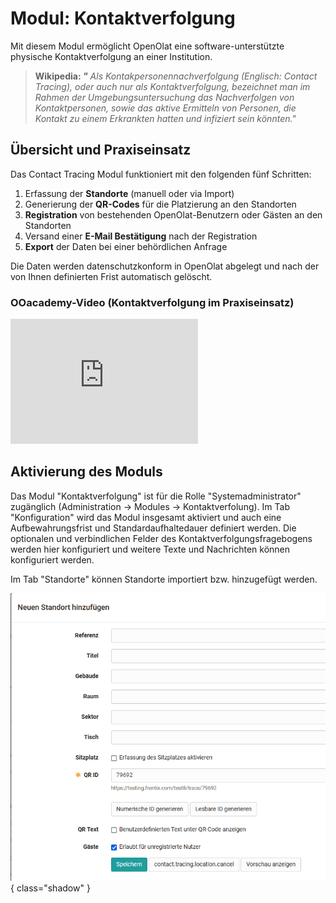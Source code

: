 # Modul: Kontaktverfolgung

Mit diesem Modul ermöglicht OpenOlat eine software-unterstützte physische
Kontaktverfolgung an einer Institution.

> **Wikipedia: _"_** _Als Kontakpersonennachverfolgung (Englisch: Contact
> Tracing), oder auch nur als Kontaktverfolgung, bezeichnet man im Rahmen der
> Umgebungsuntersuchung das Nachverfolgen von Kontaktpersonen, sowie das
> aktive Ermitteln von Personen, die Kontakt zu einem Erkrankten hatten und
> infiziert sein könnten."_

## Übersicht und Praxiseinsatz

Das Contact Tracing Modul funktioniert mit den folgenden fünf Schritten:

  1. Erfassung der **Standorte** (manuell oder via Import)
  2. Generierung der **QR-Codes** für die Platzierung an den Standorten
  3. **Registration** von bestehenden OpenOlat-Benutzern oder Gästen an den Standorten
  4. Versand einer **E-Mail Bestätigung** nach der Registration
  5. **Export** der Daten bei einer behördlichen Anfrage

Die Daten werden datenschutzkonform in OpenOlat abgelegt und nach der von
Ihnen definierten Frist automatisch gelöscht.

### OOacademy-Video (Kontaktverfolgung im Praxiseinsatz)

<iframe width="300" height="200" src="https://www.youtube.com/embed/4fO16U6iaiU" title="YouTube video player" frameborder="0" allow="accelerometer; autoplay; clipboard-write; encrypted-media; gyroscope; picture-in-picture" allowfullscreen></iframe>
  
## Aktivierung des Moduls

Das Modul "Kontaktverfolgung" ist für die Rolle "Systemadministrator"
zugänglich (Administration → Modules → Kontaktverfolung). Im Tab
"Konfiguration" wird das Modul insgesamt aktiviert und auch eine
Aufbewahrungsfrist und Standardaufhaltedauer definiert werden. Die optionalen
und verbindlichen Felder des Kontaktverfolgungsfragebogens werden hier
konfiguriert und weitere Texte und Nachrichten können konfiguriert werden.

Im Tab "Standorte" können Standorte importiert bzw. hinzugefügt werden.

![assets hinzufügen](assets/Standort_hinzufuegen.png){ class="shadow" }
